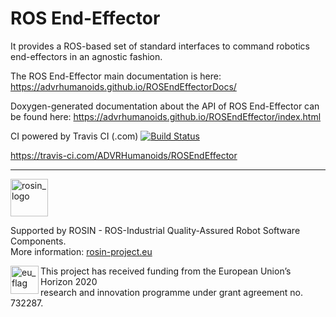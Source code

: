 # ROS End-Effector 
It provides a ROS-based set of standard interfaces to command robotics end-effectors in an agnostic fashion.

The ROS End-Effector main documentation is here: https://advrhumanoids.github.io/ROSEndEffectorDocs/

Doxygen-generated documentation about the API of ROS End-Effector can be found here: https://advrhumanoids.github.io/ROSEndEffector/index.html

CI powered by Travis CI (.com) [![Build Status](https://travis-ci.com/ADVRHumanoids/ROSEndEffector.svg?branch=master)](https://travis-ci.com/ADVRHumanoids/ROSEndEffector)

https://travis-ci.com/ADVRHumanoids/ROSEndEffector

***
<!-- 
    ROSIN acknowledgement from the ROSIN press kit
    @ https://github.com/rosin-project/press_kit
-->

<a href="http://rosin-project.eu">
  <img src="http://rosin-project.eu/wp-content/uploads/rosin_ack_logo_wide.png" 
       alt="rosin_logo" height="60" >
</a>

Supported by ROSIN - ROS-Industrial Quality-Assured Robot Software Components.  
More information: <a href="http://rosin-project.eu">rosin-project.eu</a>

<img src="http://rosin-project.eu/wp-content/uploads/rosin_eu_flag.jpg" 
     alt="eu_flag" height="45" align="left" >  

This project has received funding from the European Union’s Horizon 2020  
research and innovation programme under grant agreement no. 732287. 
